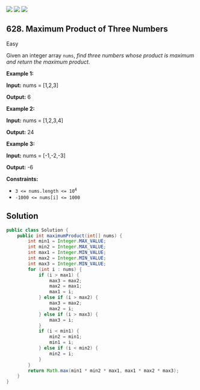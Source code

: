 [![](https://img.shields.io/github/stars/javadev/LeetCode-in-Java?label=Stars&style=flat-square)](https://github.com/javadev/LeetCode-in-Java)
[![](https://img.shields.io/github/forks/javadev/LeetCode-in-Java?label=Fork%20me%20on%20GitHub%20&style=flat-square)](https://github.com/javadev/LeetCode-in-Java/fork)
[![](https://img.shields.io/badge/-LeetCode%20in%20Kotlin-blue?style=flat-square)](https://github.com/javadev/LeetCode-in-Kotlin)

## 628\. Maximum Product of Three Numbers

Easy

Given an integer array `nums`, _find three numbers whose product is maximum and return the maximum product_.

**Example 1:**

**Input:** nums = [1,2,3]

**Output:** 6

**Example 2:**

**Input:** nums = [1,2,3,4]

**Output:** 24

**Example 3:**

**Input:** nums = [-1,-2,-3]

**Output:** -6

**Constraints:**

*   <code>3 <= nums.length <= 10<sup>4</sup></code>
*   `-1000 <= nums[i] <= 1000`

## Solution

```java
public class Solution {
    public int maximumProduct(int[] nums) {
        int min1 = Integer.MAX_VALUE;
        int min2 = Integer.MAX_VALUE;
        int max1 = Integer.MIN_VALUE;
        int max2 = Integer.MIN_VALUE;
        int max3 = Integer.MIN_VALUE;
        for (int i : nums) {
            if (i > max1) {
                max3 = max2;
                max2 = max1;
                max1 = i;
            } else if (i > max2) {
                max3 = max2;
                max2 = i;
            } else if (i > max3) {
                max3 = i;
            }
            if (i < min1) {
                min2 = min1;
                min1 = i;
            } else if (i < min2) {
                min2 = i;
            }
        }
        return Math.max(min1 * min2 * max1, max1 * max2 * max3);
    }
}
```